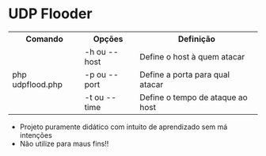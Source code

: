 # UDP Flooder

<table>
	<tr>
		<th>Comando</th>
		<th>Opções</th>
		<th>Definição</th>
	</tr>
	<tr>
		<td rowspan="4">
			php udpflood.php
		</td>
	</tr>
	<tr>
		<td>-h ou --host</td>
		<td>Define o host à quem atacar</td>
	</tr>
	<tr>
		<td>-p ou --port</td>
		<td>Define a porta para qual atacar</td>
	</tr>
	<tr>
		<td>-t ou --time</td>
		<td>Define o tempo de ataque ao host</td>
	</tr>
</table>

<ul>
	<li>Projeto puramente didático com intuito de aprendizado sem má intenções</li>
	<li>Não utilize para maus fins!!</li>
</ul>